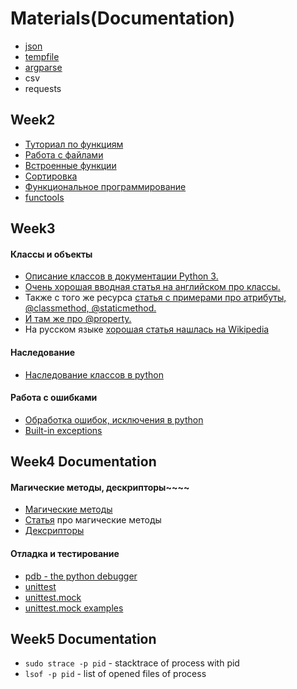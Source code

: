 # Materials(Documentation)

- [json](https://docs.python.org/3/library/json.html)
- [tempfile](https://docs.python.org/3/library/tempfile.html)
- [argparse](https://docs.python.org/3/howto/argparse.html)
- csv
- requests

## Week2

- [Туториал по функциям](https://docs.python.org/3/tutorial/controlflow.html#defining-functions)
- [Работа с файлами](https://docs.python.org/3/tutorial/inputoutput.html#reading-and-writing-files)
- [Встроенные функции](https://docs.python.org/3/library/functions.html)
- [Сортировка](https://docs.python.org/3/howto/sorting.html)
- [Функциональное программирование](https://docs.python.org/3/howto/functional.html)
- [functools](https://docs.python.org/3/howto/functional.html)

## Week3

#### Классы и объекты

- [Описание классов в документации Python 3.](https://docs.python.org/3.6/tutorial/classes.html)
- [Очень хорошая вводная статья на английском про классы.](https://www.python-course.eu/python3_object_oriented_programming.php)
- Также с того же
  ресурса [статья с примерами про атрибуты, @classmethod, @staticmethod.](https://www.python-course.eu/python3_class_and_instance_attributes.php)
- [И там же про @property.](https://www.python-course.eu/python3_properties.php)
- На русском
  языке [хорошая статья нашлась на Wikipedia](https://ru.wikibooks.org/wiki/Python/%D0%9E%D0%B1%D1%8A%D0%B5%D0%BA%D1%82%D0%BD%D0%BE-%D0%BE%D1%80%D0%B8%D0%B5%D0%BD%D1%82%D0%B8%D1%80%D0%BE%D0%B2%D0%B0%D0%BD%D0%BD%D0%BE%D0%B5_%D0%BF%D1%80%D0%BE%D0%B3%D1%80%D0%B0%D0%BC%D0%BC%D0%B8%D1%80%D0%BE%D0%B2%D0%B0%D0%BD%D0%B8%D0%B5_%D0%BD%D0%B0_Python)

#### Наследование

- [Наследование классов в python](https://docs.python.org/3/tutorial/classes.html#inheritance)

#### Работа с ошибками

- [Обработка ошибок, исключения в python](https://docs.python.org/3.6/tutorial/errors.html)
- [Built-in exceptions](https://docs.python.org/3/library/exceptions.html)

## Week4 Documentation

#### Магические методы, дескрипторы~~~~

- [Магические методы](https://docs.python.org/3/reference/datamodel.html)
- [Статья](https://habr.com/ru/post/186608/) про магические методы
- [Дексрипторы](https://docs.python.org/3/howto/descriptor.html)

#### Отладка и тестирование

- [pdb - the python debugger](https://docs.python.org/3/library/pdb.html)
- [unittest](https://docs.python.org/3/library/unittest.html)
- [unittest.mock](https://docs.python.org/3/library/unittest.mock.html)
- [unittest.mock examples](https://docs.python.org/3/library/unittest.mock-examples.html)

## Week5 Documentation

- `sudo strace -p pid` - stacktrace of process with pid
- `lsof -p pid` - list of opened files of process

<!---
## Week5 Documentation

- [python multiprocessing](https://docs.python.org/3.6/library/multiprocessing.html)
- [threading](https://docs.python.org/3.6/library/threading.)
- [concurrent.futures](https://docs.python.org/3/library/concurrent.futures.html)
- [sockets](https://docs.python.org/3.6/library/socket.html)
- [Модуль select](https://docs.python.org/3.6/library/select.html)
- [делегирование вызова генератора](https://www.python.org/dev/peps/pep-0380)
- [asyncio](https://docs.python.org/3.6/library/asyncio.html)
- [примеры использования acyncio](https://habr.com/ru/post/217143/)
-->
